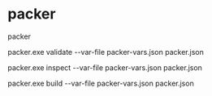 # packer
packer

packer.exe validate --var-file packer-vars.json packer.json


packer.exe inspect --var-file packer-vars.json packer.json


packer.exe build --var-file packer-vars.json packer.json
